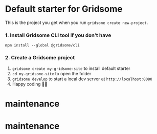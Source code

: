 # Default starter for Gridsome

This is the project you get when you run `gridsome create new-project`.

### 1. Install Gridsome CLI tool if you don't have

`npm install --global @gridsome/cli`

### 2. Create a Gridsome project

1. `gridsome create my-gridsome-site` to install default starter
2. `cd my-gridsome-site` to open the folder
3. `gridsome develop` to start a local dev server at `http://localhost:8080`
4. Happy coding 🎉🙌
# maintenance
# maintenance
